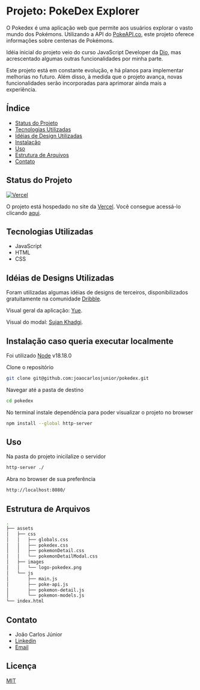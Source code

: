 # Projeto: PokeDex Explorer
O Pokedex é uma aplicação web que permite aos usuários explorar o vasto mundo dos Pokémons. Utilizando a API do [PokeAPI.co](https://pokeapi.co/), este projeto oferece informações sobre centenas de Pokémons. 

Idéia inicial do projeto veio do curso JavaScript Developer da [Dio](https://www.dio.me/), mas acrescentado algumas outras funcionalidades por minha parte.

Este projeto está em constante evolução, e há planos para implementar melhorias no futuro. Além disso, à medida que o projeto avança, novas funcionalidades serão incorporadas para aprimorar ainda mais a experiência.

## Índice
- [Status do Projeto](#status-do-projeto)
- [Tecnologias Utilizadas](#tecnologias-utilizadas)
- [Idéias de Design Utilizadas](#idéias-de-designs-utilizadas)
- [Instalação](#instalação)
- [Uso](#uso)
- [Estrutura de Arquivos](#estrutura-de-arquivos)
- [Contato](#contato)

## Status do Projeto
[![Vercel](https://img.shields.io/badge/Deploy-Vercel-green
)](https://pokedex-explorer.vercel.app/)

O projeto está hospedado no site da [Vercel](https://vercel.com/). Você consegue acessá-lo clicando [aqui](https://pokedex-explorer.vercel.app/).

## Tecnologias Utilizadas
- JavaScript
- HTML
- CSS

## Idéias de Designs Utilizadas
Foram utilizadas algumas idéias de designs de terceiros, disponibilizados gratuitamente na comunidade [Dribble](https://dribbble.com/).

Visual geral da aplicação: [Yue](https://dribbble.com/shots/5558166-Pokemon-Dashboard).

Visual do modal:  [Sujan Khadgi](https://dribbble.com/shots/2475290-User-Profile-DailyUI-006).

## Instalação caso queria executar localmente
Foi utilizado [Node](https://www.python.org/) v18.18.0

Clone o repositório
```sh
git clone git@github.com:joaocarlosjunior/pokedex.git
```

Navegar até a pasta de destino
```sh
cd pokedex
```

No terminal instale dependência para poder visualizar o projeto no browser
```sh
npm install --global http-server
```

## Uso
Na pasta do projeto inicilalize o servidor
```sh
http-server ./
```
Abra no browser de sua preferência
```sh
http://localhost:8080/
```

## Estrutura de Arquivos
```sh
.
├── assets
│   ├── css
│   │   ├── globals.css
│   │   ├── pokedex.css
│   │   ├── pokemonDetail.css
│   │   └── pokemonDetailModal.css
│   ├── images
│   │   └── logo-pokedex.png
│   └── js
│       ├── main.js
│       ├── poke-api.js
│       ├── pokemon-detail.js
│       └── pokemon-models.js
└── index.html
```


## Contato
- João Carlos Júnior
- [Linkedin](https://www.linkedin.com/in/joaocarlosjr/)
- [Email](mailto:joaocarlos.cic1@gmail.com)


## Licença
[MIT](https://github.com/joaocarlosjunior/pokedex/blob/main/LICENSE)
